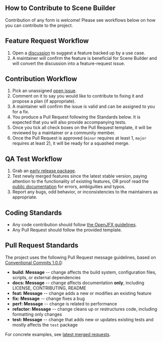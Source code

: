 ## How to Contribute to Scene Builder

Contribution of any form is welcome! Please see workflows below on how you can contribute to the project.

## Feature Request Workflow

1. Open a [discussion](https://github.com/gluonhq/scenebuilder/discussions) to suggest a feature backed up by a use case.
2. A maintainer will confirm the feature is beneficial for Scene Builder and will convert the discussion into a feature-request issue.

## Contribution Workflow

1. Pick an unassigned [open issue](https://github.com/gluonhq/scenebuilder/issues).
2. Comment on it to say you would like to contribute to fixing it and propose a plan (if appropriate).
3. A maintainer will confirm the issue is valid and can be assigned to you for a fix.
4. You produce a Pull Request following the Standards below. It is expected that you will also provide accompanying tests.
5. Once you tick all check boxes on the Pull Request template, it will be reviewed by a maintainer or a community member.
6. Once the Pull Request is approved (`minor` requires at least 1, `major` requires at least 2), it will be ready for a squashed merge.

## QA Test Workflow

1. Grab an [early release package](https://github.com/gluonhq/scenebuilder/releases/tag/early-access).
2. Test newly merged features since the latest stable version, paying attention to the functionality of existing features, OR proof read the [public documentation](https://github.com/gluonhq/scenebuilder/wiki) for errors, ambiguities and typos.
3. Report any bugs, odd behavior, or inconsistencies to the maintainers as appropriate.

## Coding Standards

* Any code contribution should follow [the OpenJFX guidelines](https://github.com/openjdk/jfx/blob/master/CONTRIBUTING.md#coding-style-and-testing-guidelines).
* Any Pull Request should follow the provided template.

## Pull Request Standards

The project uses the following Pull Request message guidelines, based on [Conventional Commits 1.0.0](https://www.conventionalcommits.org/en/v1.0.0/):

* **build: Message** -- change affects the build system, configuration files, scripts, or external dependencies
* **docs: Message** -- change affects documentation **only**, including LICENSE, CONTRIBUTING, README
* **feat: Message** -- change adds a new or modifies an existing feature
* **fix: Message** -- change fixes a bug
* **perf: Message** -- change is related to performance
* **refactor: Message** -- change cleans up or restructures code, including formatting only changes
* **test: Message** -- change that adds new or updates existing tests and mostly affects the `test` package

For concrete examples, see [latest merged requests](https://github.com/gluonhq/scenebuilder/commits/master).